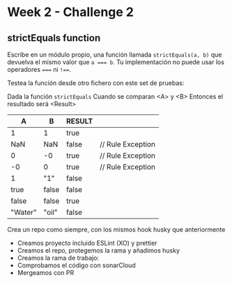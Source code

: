 # Week 2 - Challenge 2

## strictEquals function

Escribe en un módulo propio, una función llamada `strictEquals(a, b)` que devuelva el mismo valor que `a === b`. Tu implementación no puede usar los operadores `===` ni `!==`.

Testea la función desde otro fichero con este set de pruebas:

Dada la función `strictEquals`
Cuando se comparan \<A\> y \<B\>
Entonces el resultado será \<Result\>

| A       | B     | RESULT |                   |
| ------- | ----- | ------ | ----------------- |
| 1       | 1     | true   |                   |
| NaN     | NaN   | false  | // Rule Exception |
| 0       | -0    | true   | // Rule Exception |
| -0      | 0     | true   | // Rule Exception |
| 1       | "1"   | false  |                   |
| true    | false | false  |                   |
| false   | false | true   |                   |
| "Water" | "oil" | false  |

Crea un repo como siempre, con los mismos hook husky que anteriormente

- Creamos proyecto incluido ESLint (XO) y prettier
- Creamos el repo, protegemos la rama y añadimos husky
- Creamos la rama de trabajo:
- Comprobamos el código con sonarCloud
- Mergeamos con PR
